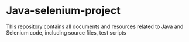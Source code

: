 # Java-selenium-project
This repository contains all documents and resources related to Java and Selenium code, including source files, test scripts
